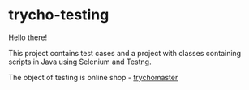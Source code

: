 # trycho-testing
Hello there!

This project contains test cases and a project with classes containing scripts in Java using Selenium and Testng.

The object of testing is online shop - [trychomaster](https://www.trychomaster.com/)
